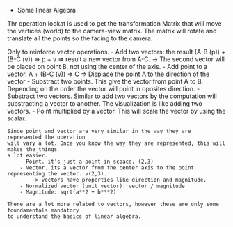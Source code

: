 

- Some linear Algebra

Thr operation lookat is used to get the transformation Matrix that 
will move the vertices (world) to the camera-view matrix. The matrix
will rotate and translate all the points so the facing to the camera.

Only to reinforce vector operations.
    - Add two vectors: the result (A-B (p)) + (B-C (v)) => p + v => result a new vector from A-C.
        -> The second vector will be placed on point B, not using the center of the axis.
    - Add point to a vector. A + (B-C (v)) => C => Displace the point A to the direction of the vector 
    - Substract two points. This give the vector from point A to B. Depending on the order the
        vector will point in oposites direction.
    - Substract two vectors. Similar to add two vectors by the computation will substracting a vector
        to another. The visualization is like adding two vectors.
    - Point multiplied by a vector. This will scale the vector by using the scalar.

    Since point and vector are very similar in the way they are represented the operation
    will vary a lot. Once you know the way they are represented, this will makes the things 
    a lot easier. 
        - Point. it's just a point in scpace. (2,3) 
        - Vector. its a vector from the center axis to the point representing the vector. v(2,3).
            -> vectors have properties like direction and magnitude.
        - Normalized vector (unit vector): vector / magnitude
        - Magnitude: sqrt(a**2 + b***2)
    
    There are a lot more related to vectors, however these are only some foundamentals mandatory
    to understand the basics of linear algebra.
